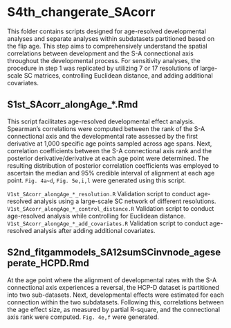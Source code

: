 # S4th_changerate_SAcorr
This folder contains scripts designed for age-resolved developmental analyses and separate analyses within subdatasets partitioned based on the flip age. This step aims to comprehensively understand the spatial correlations between development and the S-A connectional axis throughout the developmental process. For sensitivity analyses, the procedure in step 1 was replicated by utilizing 7 or 17 resolutions of large-scale SC matrices, controlling Euclidean distance, and adding additional covariates.

## S1st_SAcorr_alongAge_*.Rmd
This script facilitates age-resolved developmental effect analysis. Spearman’s correlations were computed between the rank of the S-A connectional axis and the developmental rate assessed by the first derivative at 1,000 specific age points sampled across age spans. Next, correlation coefficients between the S-A connectional axis rank and the posterior derivative/derivative at each age point were determined. The resulting distribution of posterior correlation coefficients was employed to ascertain the median and 95% credible interval of alignment at each age point. `Fig. 4a~d`, `Fig. 5e,i,l` were generated using this script. 

`V1st_SAcorr_alongAge_*_resolution.R`
Validation script to conduct age-resolved analysis using a large-scale SC network of different resolutions.
`V1st_SAcorr_alongAge_*_control_distance.R`
Validation script to conduct age-resolved analysis while controlling for Euclidean distance.
`V1st_SAcorr_alongAge_*_add_covariates.R`
Validation script to conduct age-resolved analysis after adding additional covariates.

## S2nd_fitgammodels_SA12sumSCinvnode_ageseperate_HCPD.Rmd
At the age point where the alignment of developmental rates with the S-A connectional axis experiences a reversal, the HCP-D dataset is partitioned into two sub-datasets. Next, developmental effects were estimated for each connection within the two subdatasets. Following this, correlations between the age effect size, as measured by partial R-square, and the connectional axis rank were computed. `Fig. 4e,f` were generated.


